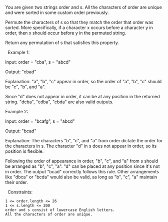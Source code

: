 You are given two strings order and s. All the characters of order are unique and were sorted in some custom order previously.

Permute the characters of s so that they match the order that order was sorted. More specifically, if a character x occurs before a character y in order, then x should occur before y in the permuted string.

Return any permutation of s that satisfies this property.

 
Example 1:


Input:   order = "cba", s = "abcd" 

Output:   "cbad" 

Explanation:  "a", "b", "c" appear in order, so the order of "a", "b", "c" should be "c", "b", and "a".

Since "d" does not appear in order, it can be at any position in the returned string. "dcba", "cdba", "cbda" are also valid outputs.


Example 2:


Input:   order = "bcafg", s = "abcd" 

Output:   "bcad" 

Explanation:  The characters "b", "c", and "a" from order dictate the order for the characters in s. The character "d" in s does not appear in order, so its position is flexible.

Following the order of appearance in order, "b", "c", and "a" from s should be arranged as "b", "c", "a". "d" can be placed at any position since it's not in order. The output "bcad" correctly follows this rule. Other arrangements like "dbca" or "bcda" would also be valid, as long as "b", "c", "a" maintain their order.


 
Constraints:


	1 <= order.length <= 26
	1 <= s.length <= 200
	order and s consist of lowercase English letters.
	All the characters of order are unique.

